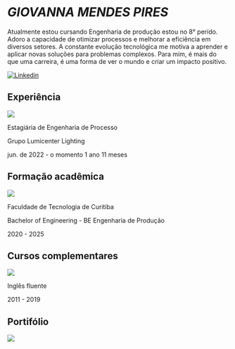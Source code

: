 # *GIOVANNA MENDES PIRES*
Atualmente estou cursando Engenharia de produção estou no 8° perído. Adoro a capacidade de otimizar processos e melhorar a eficiência em diversos setores. A constante evolução tecnológica me motiva a aprender e aplicar novas soluções para problemas complexos. Para mim, é mais do que uma carreira, é uma forma de ver o mundo e criar um impacto positivo.

[![Linkedin](https://media.licdn.com/dms/image/C560BAQHaVYd13rRz3A/company-logo_100_100/0/1638831590218/linkedin_logo?e=2147483647&v=beta&t=wQTMb6WSKjpi2vWVLKyWcrO7wtW-3uoVDhQ7ka58vhA)](https://www.linkedin.com/in/giovanna-mendes-576460179?utm_source=share&utm_campaign=share_via&utm_content=profile&utm_medium=ios_app)

## Experiência
<img src="https://media.licdn.com/dms/image/C510BAQE59VTmdycTVw/company-logo_100_100/0/1631315414283?e=2147483647&v=beta&t=pjMQ-VL0gfpmiyDAIrFmcE-bWl_FiSrgCS2v2pnUARw"> 

Estagiária de Engenharia de Processo 

Grupo Lumicenter Lighting

jun. de 2022 - o momento 1 ano 11 meses

## Formação acadêmica
<img src="https://media.licdn.com/dms/image/C4E0BAQHkdEayqw3jOw/company-logo_100_100/0/1631324757793?e=2147483647&v=beta&t=8MEL-7komf7mJ45xyNdFssiFge-0Mu6Br4P5NqxQZ9U">

Faculdade de Tecnologia de Curitiba

Bachelor of Engineering - BE Engenharia de Produção

2020 - 2025

## Cursos complementares 
<img src="https://media.licdn.com/dms/image/D4D0BAQEoUXRZTtpruA/company-logo_100_100/0/1712079916559/influx_english_school_logo?e=2147483647&v=beta&t=4A3iGxag0-jny8xSx58KzPqtHBZvxzfdBLZDDkFm5os">

Inglês fluente

2011 - 2019

## Portifólio
<img src="https://img.shields.io/badge/Made%20with-Jupyter-orange?style=for-the-badge&logo=Jupyter">
